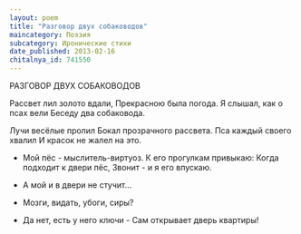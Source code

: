 ```yaml
---
layout: poem
title: "Разговор двух собаководов"
maincategory: Поэзия
subcategory: Иронические стихи
date_published: 2013-02-16
chitalnya_id: 741550
---
```




РАЗГОВОР ДВУХ СОБАКОВОДОВ

Рассвет лил золото вдали,
Прекрасною была погода.
Я слышал, как о псах вели 
Беседу два собаковода.

Лучи весёлые пролил
Бокал прозрачного рассвета.
Пса каждый своего хвалил
И красок не жалел на это.

- Мой пёс - мыслитель-виртуоз.
К его прогулкам привыкаю:
Когда подходит к двери пёс,
Звонит - и я его впускаю.

- А мой и в двери не стучит...
- Мозги, видать, убоги, сиры?
- Да нет, есть у него ключи -
Сам открывает дверь квартиры!






